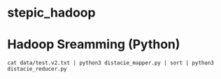 # stepic_hadoop
# Hadoop Sreamming (Python) 
`` cat data/test.v2.txt | python3 distacie_mapper.py | sort | python3 distacie_reducer.py ``
